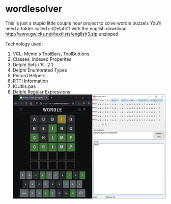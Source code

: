 # wordlesolver
This is just a stupid little couple hour project to solve wordle puzzels
You'll need a folder called c:\Delphi11 with the english download
http://www.gwicks.net/textlists/english3.zip
unzipped.

Technology used:
1. VCL: Memo's ToolBars, ToolButtions
2. Classes, indexed Properites
3. Delphi Sets ('A'..'Z')
4. Delphi Enumorated Types
5. Record Helpers
6. RTTI Information
7. IOUtils.pas
8. Delphi Regular Expressions
![This is an image](https://github.com/jimfergusondev/wordlesolver/blob/main/wordlesolver.png?raw=true)

